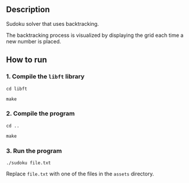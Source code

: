 ## Description

Sudoku solver that uses backtracking.

The backtracking process is visualized by displaying the grid each time a new number is placed.
## How to run

### 1. Compile the `libft` library

`cd libft`

`make`

### 2. Compile the program

`cd ..`

`make`

### 3. Run the program

`./sudoku file.txt`

Replace `file.txt` with one of the files in the `assets` directory.
